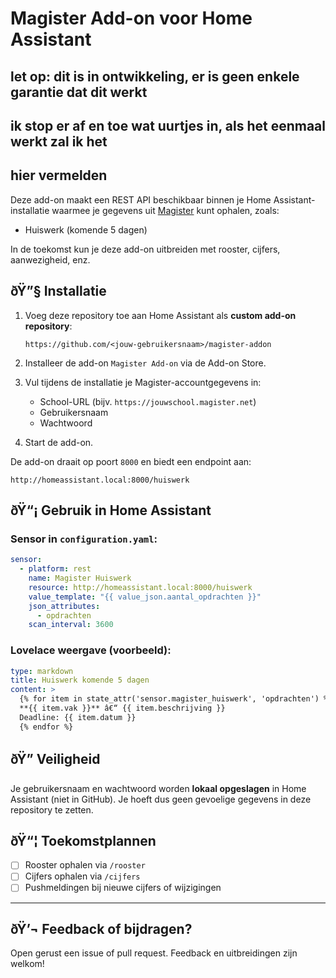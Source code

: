 # Magister Add-on voor Home Assistant

## let op: dit is in ontwikkeling, er is geen enkele garantie dat dit werkt
## ik stop er af en toe wat uurtjes in, als het eenmaal werkt zal ik het
## hier vermelden

Deze add-on maakt een REST API beschikbaar binnen je Home Assistant-installatie waarmee je gegevens uit [Magister](https://mijn.magister.net) kunt ophalen, zoals:

- Huiswerk (komende 5 dagen)

In de toekomst kun je deze add-on uitbreiden met rooster, cijfers, aanwezigheid, enz.

## ðŸ”§ Installatie

1. Voeg deze repository toe aan Home Assistant als **custom add-on repository**:
   ```
   https://github.com/<jouw-gebruikersnaam>/magister-addon
   ```

2. Installeer de add-on `Magister Add-on` via de Add-on Store.
3. Vul tijdens de installatie je Magister-accountgegevens in:
   - School-URL (bijv. `https://jouwschool.magister.net`)
   - Gebruikersnaam
   - Wachtwoord
4. Start de add-on.

De add-on draait op poort `8000` en biedt een endpoint aan:

```
http://homeassistant.local:8000/huiswerk
```

## ðŸ“¡ Gebruik in Home Assistant

### Sensor in `configuration.yaml`:

```yaml
sensor:
  - platform: rest
    name: Magister Huiswerk
    resource: http://homeassistant.local:8000/huiswerk
    value_template: "{{ value_json.aantal_opdrachten }}"
    json_attributes:
      - opdrachten
    scan_interval: 3600
```

### Lovelace weergave (voorbeeld):

```yaml
type: markdown
title: Huiswerk komende 5 dagen
content: >
  {% for item in state_attr('sensor.magister_huiswerk', 'opdrachten') %}
  **{{ item.vak }}** â€“ {{ item.beschrijving }}  
  Deadline: {{ item.datum }}  
  {% endfor %}
```

## ðŸ” Veiligheid

Je gebruikersnaam en wachtwoord worden **lokaal opgeslagen** in Home Assistant (niet in GitHub). Je hoeft dus geen gevoelige gegevens in deze repository te zetten.

## ðŸ“¦ Toekomstplannen

- [ ] Rooster ophalen via `/rooster`
- [ ] Cijfers ophalen via `/cijfers`
- [ ] Pushmeldingen bij nieuwe cijfers of wijzigingen

---

## ðŸ’¬ Feedback of bijdragen?

Open gerust een issue of pull request. Feedback en uitbreidingen zijn welkom!
